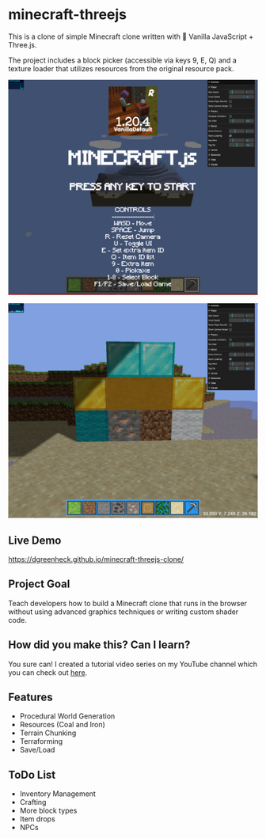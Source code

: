 # minecraft-threejs

This is a clone of simple Minecraft clone written with 🍦 Vanilla JavaScript + Three.js.

The project includes a block picker (accessible via keys 9, E, Q) and a texture loader that utilizes resources from the original resource pack.

![Menu Screenshot](/screenshots/0.png?raw=true "Menu Screenshot")

![Game Screenshot](/screenshots/1.png?raw=true "Menu Screenshot")

## Live Demo

https://dgreenheck.github.io/minecraft-threejs-clone/

## Project Goal

Teach developers how to build a Minecraft clone that runs in the browser without using advanced graphics techniques or writing custom shader code.

## How did you make this? Can I learn?

You sure can! I created a tutorial video series on my YouTube channel which you can check out [here](https://www.youtube.com/playlist?list=PLtzt35QOXmkKALLv9RzT8oGwN5qwmRjTo).

## Features
- Procedural World Generation
- Resources (Coal and Iron)
- Terrain Chunking
- Terraforming
- Save/Load

## ToDo List
- Inventory Management
- Crafting
- More block types
- Item drops
- NPCs

